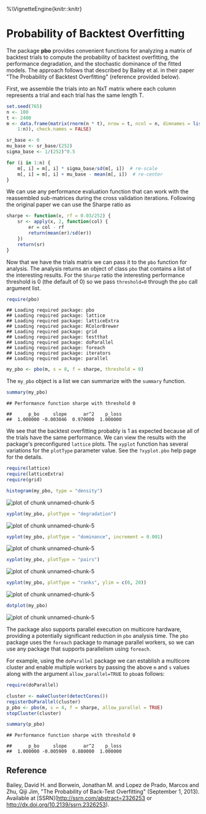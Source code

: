 %\VignetteEngine{knitr::knitr}

Probability of Backtest Overfitting
===================================

The package __pbo__ provides convenient functions for analyzing a matrix of backtest trials to compute the probability of backtest overfitting, the performance degradation, and the stochastic dominance of the fitted models.  The approach follows that described by Bailey et al. in their paper "The Probability of Backtest Overfitting" (reference provided below).

First, we assemble the trials into an NxT matrix where each column represents a trial and each trial has the same length T.  


```r
set.seed(765)
n <- 100
t <- 2400
m <- data.frame(matrix(rnorm(n * t), nrow = t, ncol = n, dimnames = list(1:t, 
    1:n)), check.names = FALSE)

sr_base <- 0
mu_base <- sr_base/(252)
sigma_base <- 1/(252)^0.5

for (i in 1:n) {
    m[, i] = m[, i] * sigma_base/sd(m[, i])  # re-scale
    m[, i] = m[, i] + mu_base - mean(m[, i])  # re-center
}
```


We can use any performance evaluation function that can work with the reassembled sub-matrices during the cross validation iterations.  Following the original paper we can use the Sharpe ratio as


```r
sharpe <- function(x, rf = 0.03/252) {
    sr <- apply(x, 2, function(col) {
        er = col - rf
        return(mean(er)/sd(er))
    })
    return(sr)
}
```


Now that we have the trials matrix we can pass it to the `pbo` function for analysis. The analysis returns an object of class `pbo` that contains a list of the interesting results. For the `Sharpe` ratio the interesting performance threshold is 0 (the default of 0) so we pass `threshold=0` through the `pbo` call argument list. 


```r
require(pbo)
```

```
## Loading required package: pbo
## Loading required package: lattice
## Loading required package: latticeExtra
## Loading required package: RColorBrewer
## Loading required package: grid
## Loading required package: testthat
## Loading required package: doParallel
## Loading required package: foreach
## Loading required package: iterators
## Loading required package: parallel
```

```r
my_pbo <- pbo(m, s = 8, f = sharpe, threshold = 0)
```


The `my_pbo` object is a list we can summarize with the `summary` function.


```r
summary(my_pbo)
```

```
## Performance function sharpe with threshold 0
```

```
##      p_bo     slope      ar^2    p_loss 
##  1.000000 -0.003046  0.970000  1.000000
```


We see that the backtest overfitting probably is 1 as expected because all of the trials have the same performance.  We can view the results with the package's preconfigured `lattice` plots.  The `xyplot` function has several variations for the `plotType` parameter value. See the `?xyplot.pbo` help page for the details. 


```r
require(lattice)
require(latticeExtra)
require(grid)

histogram(my_pbo, type = "density")
```

![plot of chunk unnamed-chunk-5](figure/unnamed-chunk-51.png) 

```r
xyplot(my_pbo, plotType = "degradation")
```

![plot of chunk unnamed-chunk-5](figure/unnamed-chunk-52.png) 

```r
xyplot(my_pbo, plotType = "dominance", increment = 0.001)
```

![plot of chunk unnamed-chunk-5](figure/unnamed-chunk-53.png) 

```r
xyplot(my_pbo, plotType = "pairs")
```

![plot of chunk unnamed-chunk-5](figure/unnamed-chunk-54.png) 

```r
xyplot(my_pbo, plotType = "ranks", ylim = c(0, 20))
```

![plot of chunk unnamed-chunk-5](figure/unnamed-chunk-55.png) 

```r
dotplot(my_pbo)
```

![plot of chunk unnamed-chunk-5](figure/unnamed-chunk-56.png) 


The package also supports parallel execution on multicore hardware, providing a potentially significant reduction in `pbo` analysis time.  The `pbo` package uses the `foreach` package to manage parallel workers, so we can use any package that supports parallelism using `foreach`.  

For example, using the `doParallel` package we can establish a multicore cluster and enable multiple workers by passing the above `m` and `s` values along with the argument `allow_parallel=TRUE` to `pbo`as follows:


```r
require(doParallel)

cluster <- makeCluster(detectCores())
registerDoParallel(cluster)
p_pbo <- pbo(m, s = 4, f = sharpe, allow_parallel = TRUE)
stopCluster(cluster)

summary(p_pbo)
```

```
## Performance function sharpe with threshold 0
```

```
##      p_bo     slope      ar^2    p_loss 
##  1.000000 -0.005909  0.880000  1.000000
```


Reference
---------
Bailey, David H. and Borwein, Jonathan M. and Lopez de Prado, Marcos and Zhu, Qiji Jim, "The Probability of Back-Test Overfitting" (September 1, 2013). Available at [SSRN](http://ssrn.com/abstract=2326253 or http://dx.doi.org/10.2139/ssrn.2326253).
